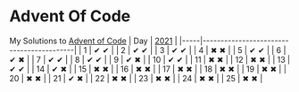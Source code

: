 # Advent Of Code
My Solutions to [Advent of Code](https://adventofcode.com/)
| Day | [2021](https://adventofcode.com/2021/day/1) |
|-----|------------------------------------------|
| 1   | ✔ ✔ | 
| 2   | ✔ ✔ | 
| 3   | ✔ ✔ | 
| 4   | ✖ ✖ | 
| 5   | ✔ ✔ | 
| 6   | ✔ ✖ | 
| 7   | ✔ ✔ | 
| 8   | ✔ ✔ | 
| 9   | ✔ ✖ | 
| 10  | ✔ ✔ | 
| 11  | ✖ ✖ | 
| 12  | ✖ ✖ | 
| 13  | ✔ ✔ | 
| 14  | ✔ ✖ | 
| 15  | ✖ ✖ | 
| 16  | ✖ ✖ | 
| 17  | ✖ ✖ | 
| 18  | ✖ ✖ | 
| 19  | ✖ ✖ | 
| 20  | ✖ ✖ | 
| 21  | ✔ ✖ | 
| 22  | ✖ ✖ | 
| 23  | ✖ ✖ | 
| 24  | ✖ ✖ | 
| 25  | ✖ ✖ |